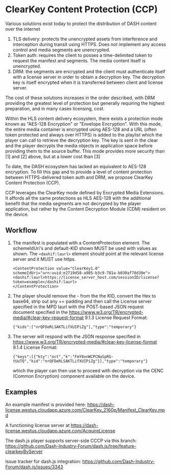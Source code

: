 # ClearKey Content Protection (CCP)
Various solutions exist today to protect the distribution of DASH content over the internet
1.  TLS delivery: protects the unencrypted assets from interference and interception during transit using HTTPS. Does not implement any access control and media segments are unencrypted. 
2.  Token auth: requires the client to posses a time-delimited token to request the manifest and segments. The media content itself is unencrypted. 
3.  DRM: the segments are encrypted and the client must authenticate itself with a license server in order to obtain a decryption key. The decryption key is itself encrypted when it is transferred between client and license server. 

The cost of these solutions increases in the order described, with DRM providing the greatest level of protection but generally requiring the highest preparation, and in many cases licensing, cost.

Within the HLS content delivery ecosystem, there exists a protection mode known as "AES-128 Encryption" or "Envelope Encryption". With this mode, the entire media container is encrypted using AES-128 and a URL (often token protected and always over HTTPS) is added to the playlist which the player can call to retrieve the decryption key. The key is sent in the clear and the player decrypts the media objects in application space before providing them to the source buffer. This mode provides more security than [1] and [2] above, but at a lower cost than [3]

To date, the DASH ecosystem has lacked an equivalent to AES-128 encryption. To fill this gap and to provide a level of content protection between HTTPS-delivered token auth and DRM, we propose ClearKey Content Protection (CCP).

CCP leverages the ClearKey mode defined by Encrypted Media Extensions. It affords all the same protections as HLS  AES-128 with the additional benefit that the media segments are not decrypted by the player application, but rather by the Content Decryption Module (CDM) resident on the device. 

## Workflow
1. The manifest is populated with a ContentProtection element. The schemeIdUri's and default-KID shown MUST be used with values as shown. The `<dashif:laurl>` element should point at the relevant license server and it MUST use https.

    ```<ContentProtection schemeIdUri="urn:mpeg:dash:mp4protection:2011" value="cenc" cenc:default_KID="9eb4050d-e44b-4802-932e-27d75083e266" />'''
    <ContentProtection value="ClearKey1.0" schemeIdUri="urn:uuid:e2719d58-a985-b3c9-781a-b030af78d30e">
    <dashif:laurl>https://license_server_host.com/sessionID/license?token=example</dashif:laurl>
    </ContentProtection>
    ```
    

2. The player should remove the - from the the KID, convert the Hex to base64, strip out any == padding and then call the License server specified in the MPD laurl with the POST-based JSON request document specified in the https://www.w3.org/TR/encrypted-media/#clear-key-request-format 9.1.3 License Request Format:

    ```{"kids":["nrQFDeRLSAKTLifXUIPiZg"],"type":"temporary"}```

3. The server will respond with the JSON response specified in https://www.w3.org/TR/encrypted-media/#clear-key-license-format 9.1.4 License Format:

    ```{"keys":[{"kty":"oct","k":"FmY0xnWCPCNaSpRG-tUuTQ","kid":"nrQFDeRLSAKTLifXUIPiZg"}],"type":"temporary"}```

    which the player can then use to proceed with decryption via the CENC (Common Encryption) component available on the device. 
    
    
 ## Examples
 
An example manifest is provided here:
https://dash-license.westus.cloudapp.azure.com/ClearKey_2160p/Manifest_ClearKey.mpd

A functioning license server at
https://dash-license.westus.cloudapp.azure.com/AcquireLicense

The dash.js player supports server-side CCCP via this branch:
https://github.com/Dash-Industry-Forum/dash.js/tree/feature-clearkeyByServer

Issue tracker for dash.js integration:
https://github.com/Dash-Industry-Forum/dash.js/issues/3343
 
